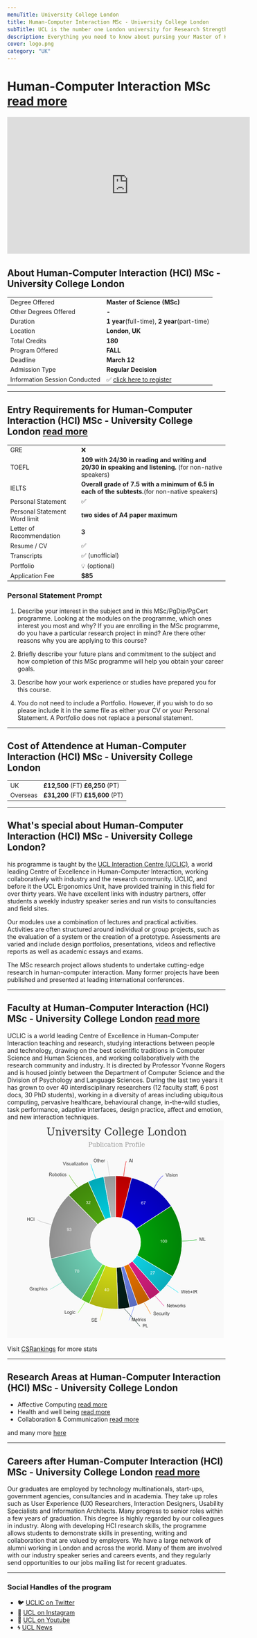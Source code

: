 ```yaml
---
menuTitle: University College London
title: Human-Computer Interaction MSc - University College London
subTitle: UCL is the number one London university for Research Strength (REF2014), recognised for its academic excellence and global impact.
description: Everything you need to know about pursing your Master of Human Computer Interaction at University College, London. 
cover: logo.png
category: "UK"
---
```


# Human-Computer Interaction MSc [read more](https://www.ucl.ac.uk/prospective-students/graduate/taught-degrees/human-computer-interaction-msc)
<iframe width="560" height="315" src="https://www.youtube.com/embed/nc_vRPg_Puo" frameborder="0" allow="accelerometer; autoplay; clipboard-write; encrypted-media; gyroscope; picture-in-picture" allowfullscreen></iframe>

## About Human-Computer Interaction (HCI) MSc - University College London
|   |   |
|---|---|
| Degree Offered |  **Master of Science (MSc)** |
| Other Degrees Offered| **-**|
| Duration       | **1 year**(full-time), **2 year**(part-time)                      |
| Location       | **London, UK**          |
| Total Credits  | **180**                           | 
| Program Offered| **FALL**|
|Deadline| **March 12**  |
|Admission Type| **Regular Decision** |
|Information Session Conducted| ✅ [click here to register](https://www.ucl.ac.uk/prospective-students/open-days/graduate-open-days) |

---

## Entry Requirements for Human-Computer Interaction (HCI) MSc - University College London [read more](https://www.ucl.ac.uk/pals/study/masters/msc-human-computer-interaction)
|   |   |
|---|---|
| GRE | ❌ |
| TOEFL       | **109 with 24/30 in reading and writing and 20/30 in speaking and listening.** (for non-native speakers)|
|IELTS|**Overall grade of 7.5 with a minimum of 6.5 in each of the subtests.**(for non-native speakers)||
| Personal Statement       | ✅          |
|Personal Statement Word limit| **two sides of A4 paper maximum** |
| Letter of Recommendation  | **3**                           | 
|Resume / CV|✅|
|Transcripts|✅ (unofficial) |
|Portfolio|💡 (optional) |
|Application Fee| **$85** |


### Personal Statement Prompt
1. Describe your interest in the subject and in this MSc/PgDip/PgCert programme. Looking at the modules on the programme, which ones interest you most and why? If you are enrolling in the MSc programme, do you have a particular research project in mind? Are there other reasons why you are applying to this course?

2. Briefly describe your future plans and commitment to the subject and how completion of this MSc programme will help you obtain your career goals.

3. Describe how your work experience or studies have prepared you for this course.

4. You do not need to include a Portfolio. However, if you wish to do so please include it in the same file as either your CV or your Personal Statement. A Portfolio does not replace a personal statement.

---


## Cost of Attendence at Human-Computer Interaction (HCI) MSc - University College London
|   |   |
|---|---|
| UK      | **£12,500** (FT) **£6,250** (PT)          |
| Overseas      | **£31,200** (FT) **£15,600** (PT)      |

---

## What's special about Human-Computer Interaction (HCI) MSc - University College London?

his programme is taught by the [UCL Interaction Centre (UCLIC)](https://uclic.ucl.ac.uk), a world leading Centre of Excellence in Human-Computer Interaction, working collaboratively with industry and the research community. UCLIC, and before it the UCL Ergonomics Unit, have provided training in this field for over thirty years. We have excellent links with industry partners, offer students a weekly industry speaker series and run visits to consultancies and field sites.

Our modules use a combination of lectures and practical activities. Activities are often structured around individual or group projects, such as the evaluation of a system or the creation of a prototype. Assessments are varied and include design portfolios, presentations, videos and reflective reports as well as academic essays and exams.

The MSc research project allows students to undertake cutting-edge research in human-computer interaction. Many former projects have been published and presented at leading international conferences.


---


## Faculty at Human-Computer Interaction (HCI) MSc - University College London [read more](https://uclic.ucl.ac.uk/people)
UCLIC is a world leading Centre of Excellence in Human-Computer Interaction teaching and research, studying interactions between people and technology, drawing on the best scientific traditions in Computer Science and Human Sciences, and working collaboratively with the research community and industry. It is directed by Professor Yvonne Rogers and is housed jointly between the Department of Computer Science and the Division of Psychology and Language Sciences. During the last two years it has grown to over 40 interdisciplinary researchers (12 faculty staff, 6 post docs, 30 PhD students), working in a diversity of areas including ubiquitous computing, pervasive healthcare, behavioural change, in-the-wild studies, task performance, adaptive interfaces, design practice, affect and emotion, and new interaction techniques.
![research_stats](research_stats.png)

Visit [CSRankings](http://csrankings.org/#/index?all&uk) for more stats 

---


## Research Areas at Human-Computer Interaction (HCI) MSc - University College London
* Affective Computing [read more](https://uclic.ucl.ac.uk/research/affective-computing)
* Health and well being [read more](https://uclic.ucl.ac.uk/research/health-and-well-being)
* Collaboration & Communication [read more](https://uclic.ucl.ac.uk/research/collaboration-and-communication)

and many more [here](https://uclic.ucl.ac.uk/research) 


---


## Careers after Human-Computer Interaction (HCI) MSc - University College London [read more](https://www.ucl.ac.uk/pals/study/masters/msc-human-computer-interaction)
Our graduates are employed by technology multinationals, start-ups, government agencies, consultancies and in academia. They take up roles such as User Experience (UX) Researchers, Interaction Designers, Usability Specialists and Information Architects. Many progress to senior roles within a few years of graduation. This degree is highly regarded by our colleagues in industry. Along with developing HCI research skills, the programme allows students to demonstrate skills in presenting, writing and collaboration that are valued by employers. We have a large network of alumni working in London and across the world. Many of them are involved with our industry speaker series and careers events, and they regularly send opportunities to our jobs mailing list for recent graduates.

---

### Social Handles of the program

* 🐦  [UCLIC on Twitter ](https://twitter.com/uclic?lang=en)  
* 💢  [UCL on Instagram ](https://www.instagram.com/ucl/) 
* 🛑  [UCL on Youtube](https://www.youtube.com/ucltv)
* 🌀  [UCL News](https://www.ucl.ac.uk/events/)

